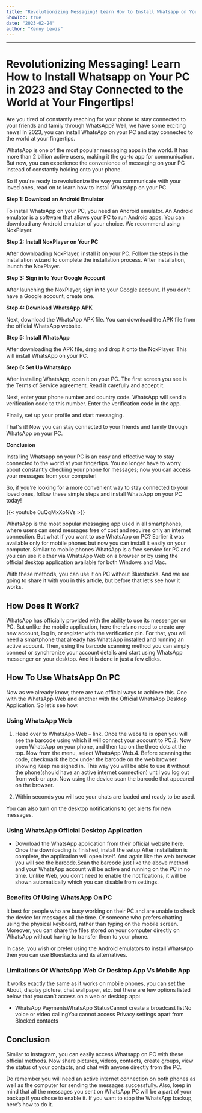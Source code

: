 ```yaml
---
title: "Revolutionizing Messaging! Learn How to Install Whatsapp on Your PC in 2023 and Stay Connected to the World at Your Fingertips!"
ShowToc: true 
date: "2023-02-24"
author: "Kenny Lewis"
---
```

*****
# Revolutionizing Messaging! Learn How to Install Whatsapp on Your PC in 2023 and Stay Connected to the World at Your Fingertips!

Are you tired of constantly reaching for your phone to stay connected to your friends and family through WhatsApp? Well, we have some exciting news! In 2023, you can install WhatsApp on your PC and stay connected to the world at your fingertips.

WhatsApp is one of the most popular messaging apps in the world. It has more than 2 billion active users, making it the go-to app for communication. But now, you can experience the convenience of messaging on your PC instead of constantly holding onto your phone.

So if you're ready to revolutionize the way you communicate with your loved ones, read on to learn how to install WhatsApp on your PC.

**Step 1: Download an Android Emulator**

To install WhatsApp on your PC, you need an Android emulator. An Android emulator is a software that allows your PC to run Android apps. You can download any Android emulator of your choice. We recommend using NoxPlayer.

**Step 2: Install NoxPlayer on Your PC**

After downloading NoxPlayer, install it on your PC. Follow the steps in the installation wizard to complete the installation process. After installation, launch the NoxPlayer.

**Step 3: Sign in to Your Google Account**

After launching the NoxPlayer, sign in to your Google account. If you don't have a Google account, create one.

**Step 4: Download WhatsApp APK**

Next, download the WhatsApp APK file. You can download the APK file from the official WhatsApp website.

**Step 5: Install WhatsApp**

After downloading the APK file, drag and drop it onto the NoxPlayer. This will install WhatsApp on your PC.

**Step 6: Set Up WhatsApp**

After installing WhatsApp, open it on your PC. The first screen you see is the Terms of Service agreement. Read it carefully and accept it.

Next, enter your phone number and country code. WhatsApp will send a verification code to this number. Enter the verification code in the app.

Finally, set up your profile and start messaging.

That's it! Now you can stay connected to your friends and family through WhatsApp on your PC.

**Conclusion**

Installing Whatsapp on your PC is an easy and effective way to stay connected to the world at your fingertips. You no longer have to worry about constantly checking your phone for messages; now you can access your messages from your computer! 

So, if you're looking for a more convenient way to stay connected to your loved ones, follow these simple steps and install WhatsApp on your PC today!

{{< youtube 0uQqMxXoNVs >}} 



WhatsApp is the most popular messaging app used in all smartphones, where users can send messages free of cost and requires only an internet connection. But what if you want to use WhatsApp on PC? Earlier it was available only for mobile phones but now you can install it easily on your computer. Similar to mobile phones WhatsApp is a free service for PC and you can use it either via WhatsApp Web on a browser or by using the official desktop application available for both Windows and Mac.
 
With these methods, you can use it on PC without Bluestacks. And we are going to share it with you in this article, but before that let’s see how it works.
 
## How Does It Work?
 
WhatsApp has officially provided with the ability to use its messenger on PC. But unlike the mobile application, here there’s no need to create any new account, log in, or register with the verification pin. For that, you will need a smartphone that already has WhatsApp installed and running an active account. Then, using the barcode scanning method you can simply connect or synchronize your account details and start using WhatsApp messenger on your desktop. And it is done in just a few clicks.
 
## How To Use WhatsApp On PC
 
Now as we already know, there are two official ways to achieve this. One with the WhatsApp Web and another with the Official WhatsApp Desktop Application. So let’s see how.
 
### Using WhatsApp Web
 
1. Head over to WhatsApp Web – link. Once the website is open you will see the barcode using which it will connect your account to PC.2. Now open WhatsApp on your phone, and then tap on the three dots at the top. Now from the menu, select WhatsApp Web.4. Before scanning the code, checkmark the box under the barcode on the web browser showing Keep me signed in. This way you will be able to use it without the phone(should have an active internet connection) until you log out from web or app. Now using the device scan the barcode that appeared on the browser.
 
5. Within seconds you will see your chats are loaded and ready to be used.
 
You can also turn on the desktop notifications to get alerts for new messages.
 
### Using WhatsApp Official Desktop Application
 
- Download the WhatsApp application from their official website here. Once the downloading is finished, install the setup.After installation is complete, the application will open itself. And again like the web browser you will see the barcode.Scan the barcode just like the above method and your WhatsApp account will be active and running on the PC in no time. Unlike Web, you don’t need to enable the notifications, it will be shown automatically which you can disable from settings.

 
### Benefits Of Using WhatsApp On PC
 
It best for people who are busy working on their PC and are unable to check the device for messages all the time. Or someone who prefers chatting using the physical keyboard, rather than typing on the mobile screen. Moreover, you can share the files stored on your computer directly on WhatsApp without having to transfer them to your phone.
 
In case, you wish or prefer using the Android emulators to install WhatsApp then you can use Bluestacks and its alternatives.
 
### Limitations Of WhatsApp Web Or Desktop App Vs Mobile App
 
It works exactly the same as it works on mobile phones, you can set the About, display picture, chat wallpaper, etc. but there are few options listed below that you can’t access on a web or desktop app:
 
- WhatsApp PaymentsWhatsApp StatusCannot create a broadcast listNo voice or video callingYou cannot access Privacy settings apart from Blocked contacts

 
## Conclusion
 
Similar to Instagram, you can easily access Whatsapp on PC with these official methods. Now share pictures, videos, contacts, create groups, view the status of your contacts, and chat with anyone directly from the PC. 
 
Do remember you will need an active internet connection on both phones as well as the computer for sending the messages successfully. Also, keep in mind that all the messages you sent on WhatsApp PC will be a part of your backup if you chose to enable it. If you want to stop the WhatsApp backup, here’s how to do it.
 





